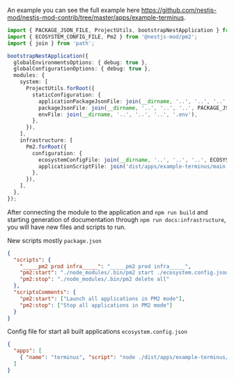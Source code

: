 An example you can see the full example here https://github.com/nestjs-mod/nestjs-mod-contrib/tree/master/apps/example-terminus.

```typescript
import { PACKAGE_JSON_FILE, ProjectUtils, bootstrapNestApplication } from '@nestjs-mod/common';
import { ECOSYSTEM_CONFIG_FILE, Pm2 } from '@nestjs-mod/pm2';
import { join } from 'path';

bootstrapNestApplication({
  globalEnvironmentsOptions: { debug: true },
  globalConfigurationOptions: { debug: true },
  modules: {
    system: [
      ProjectUtils.forRoot({
        staticConfiguration: {
          applicationPackageJsonFile: join(__dirname, '..', '..', '..', 'apps', 'example-terminus', PACKAGE_JSON_FILE),
          packageJsonFile: join(__dirname, '..', '..', '..', PACKAGE_JSON_FILE),
          envFile: join(__dirname, '..', '..', '..', '.env'),
        },
      }),
    ],
    infrastructure: [
      Pm2.forRoot({
        configuration: {
          ecosystemConfigFile: join(__dirname, '..', '..', '..', ECOSYSTEM_CONFIG_FILE),
          applicationScriptFile: join('dist/apps/example-terminus/main.js'),
        },
      }),
    ],
  },
});
```

After connecting the module to the application and `npm run build` and starting generation of documentation through `npm run docs:infrastructure`, you will have new files and scripts to run.

New scripts mostly `package.json`

```json
{
  "scripts": {
    "_____pm2 prod infra_____": "_____pm2 prod infra_____",
    "pm2:start": "./node_modules/.bin/pm2 start ./ecosystem.config.json",
    "pm2:stop": "./node_modules/.bin/pm2 delete all"
  },
  "scriptsComments": {
    "pm2:start": ["Launch all applications in PM2 mode"],
    "pm2:stop": ["Stop all applications in PM2 mode"]
  }
}
```

Config file for start all built applications `ecosystem.config.json`

```json
{
  "apps": [
    { "name": "terminus", "script": "node ./dist/apps/example-terminus/main.js", "node_args": "-r dotenv/config" }
  ]
}
```
